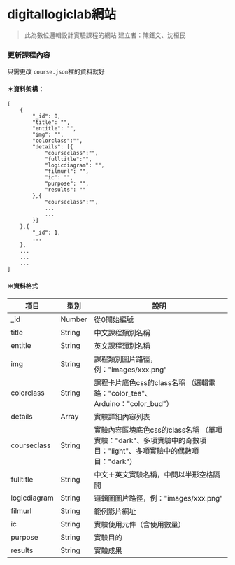 # digitallogiclab網站
>此為數位邏輯設計實驗課程的網站
>建立者：陳鈺文、沈桓民

### 更新課程內容
只需更改 ```course.json```裡的資料就好
#### ＊資料架構：
````
[
    {
        "_id": 0,
        "title": "",
        "entitle": "",
        "img": "",
        "colorclass":"",
        "details": [{
            "courseclass":"",
            "fulltitle":"",
            "logicdiagram": "",
            "filmurl": "",
            "ic": "",
            "purpose": "",
            "results": ""
        },{
            "courseclass":"",
            ...
            ...
        }]
    },{
        "_id": 1,
        ...
    },
    ...
    ...
    ...
]
````

#### ＊資料格式
| 項目 | 型別 | 說明 |
| ------ | ------ | ------ |
| _id | Number | 從0開始編號 |
| title | String | 中文課程類別名稱 |
| entitle | String  | 英文課程類別名稱 |
| img | String | 課程類別圖片路徑，例："images/xxx.png" |
| colorclass | String | 課程卡片底色css的class名稱 （邏輯電路："color_tea"、Arduino："color_bud"） |
| details | Array | 實驗詳細內容列表 |
| courseclass | String | 實驗內容區塊底色css的class名稱 （單項實驗："dark"、多項實驗中的奇數項目："light"、多項實驗中的偶數項目："dark"） |
| fulltitle | String | 中文＋英文實驗名稱，中間以半形空格隔開 |
| logicdiagram | String  | 邏輯圖圖片路徑，例："images/xxx.png" |
| filmurl | String | 範例影片網址 |
| ic | String | 實驗使用元件（含使用數量） |
| purpose | String | 實驗目的 |
| results | String | 實驗成果 |
